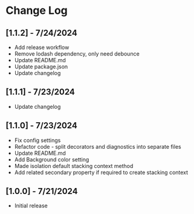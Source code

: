 # Change Log

## [1.1.2] - 7/24/2024
- Add release workflow
- Remove lodash dependency, only need debounce
- Update README.md
- Update package.json
- Update changelog

## [1.1.1] - 7/23/2024
- Update changelog

## [1.1.0] - 7/23/2024
- Fix config settings
- Refactor code - split decorators and diagnostics into separate files
- Update README.md
- Add Background color setting
- Made isolation default stacking context method
- Add related secondary property if required to create stacking context

## [1.0.0] - 7/21/2024
- Initial release
